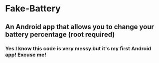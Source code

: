 # Fake-Battery
## An Android app that allows you to change your battery percentage (root required)

### Yes I know this code is very messy but it's my first Android app! Excuse me!
